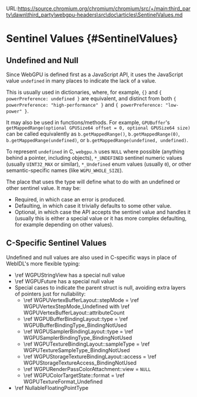 URL:https://source.chromium.org/chromium/chromium/src/+/main:third_party\dawn\third_party\webgpu-headers\src\doc\articles\SentinelValues.md
# Sentinel Values {#SentinelValues}

## Undefined and Null

Since WebGPU is defined first as a JavaScript API, it uses the JavaScript value
`undefined` in many places to indicate the lack of a value.

This is usually used in dictionaries, where, for example, `{}` and
`{ powerPreference: undefined }` are equivalent, and distinct from both
`{ powerPreference: "high-performance" }` and `{ powerPreference: "low-power" }`.

It may also be used in functions/methods. For example, `GPUBuffer`'s
`getMappedRange(optional GPUSize64 offset = 0, optional GPUSize64 size)`
can be called equivalently as `b.getMappedRange()`, `b.getMappedRange(0)`,
`b.getMappedRange(undefined)`, or `b.getMappedRange(undefined, undefined)`.

To represent `undefined` in C, `webgpu.h` uses `NULL` where possible (anything
behind a pointer, including objects), `*_UNDEFINED` sentinel numeric values
(usually `UINT32_MAX` or similar), `*_Undefined` enum values (usually `0`),
or other semantic-specific names (like `WGPU_WHOLE_SIZE`).

The place that uses the type will define what to do with an undefined or
other sentinel value. It may be:

- Required, in which case an error is produced.
- Defaulting, in which case it trivially defaults to some other value.
- Optional, in which case the API accepts the sentinel value and handles it
  (usually this is either a special value or it has more complex defaulting,
  for example depending on other values).

## C-Specific Sentinel Values

Undefined and null values are also used in C-specific ways in place of
WebIDL's more flexible typing:

- \ref WGPUStringView has a special null value
- \ref WGPUFuture has a special null value
- Special cases to indicate the parent struct is null, avoiding extra layers of
  pointers just for nullability:
    - \ref WGPUVertexBufferLayout::stepMode = \ref WGPUVertexStepMode_Undefined with \ref WGPUVertexBufferLayout::attributeCount
    - \ref WGPUBufferBindingLayout::type = \ref WGPUBufferBindingType_BindingNotUsed
    - \ref WGPUSamplerBindingLayout::type = \ref WGPUSamplerBindingType_BindingNotUsed
    - \ref WGPUTextureBindingLayout::sampleType = \ref WGPUTextureSampleType_BindingNotUsed
    - \ref WGPUStorageTextureBindingLayout::access = \ref WGPUStorageTextureAccess_BindingNotUsed
    - \ref WGPURenderPassColorAttachment::view = `NULL`
    - \ref WGPUColorTargetState::format = \ref WGPUTextureFormat_Undefined
- \ref NullableFloatingPointType
